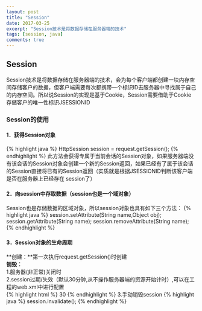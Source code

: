 ```yaml
---
layout: post
title: "Session"
date: 2017-03-25
excerpt: "Session技术是将数据存储在服务器端的技术"
tags: [session, java]
comments: true
---
```

## Session
Session技术是将数据存储在服务器端的技术，会为每个客户端都创建一块内存空间存储客户的数据，但客户端需要每次都携带一个标识ID去服务器中寻找属于自己的内存空间。所以说Session的实现是基于Cookie，Session需要借助于Cookie存储客户的唯一性标识JSESSIONID
### Session的使用
#### 1．获得Session对象
{% highlight java %}
HttpSession session = request.getSession();
{% endhighlight %}
此方法会获得专属于当前会话的Session对象，如果服务器端没有该会话的Session对象会创建一个新的Session返回，如果已经有了属于该会话的Session直接将已有的Session返回（实质就是根据JSESSIONID判断该客户端是否在服务器上已经存在	session了）
#### 2．向session中存取数据（session也是一个域对象）
Session也是存储数据的区域对象，所以session对象也具有如下三个方法：
{% highlight java %}
session.setAttribute(String name,Object obj);
session.getAttribute(String name);
session.removeAttribute(String name);
{% endhighlight %} 
#### 3．Session对象的生命周期
**创建：**第一次执行request.getSession()时创建  
**销毁：**  
1.服务器(非正常)关闭时  
2.session过期/失效（默认30分钟,从不操作服务器端的资源开始计时）,可以在工程的web.xml中进行配置  
{% highlight html %}
<session-config>
	<session-timeout>30</session-timeout>
</session-config>
{% endhighlight %}
3.手动销毁session
{% highlight java %}
session.invalidate();
{% endhighlight %}